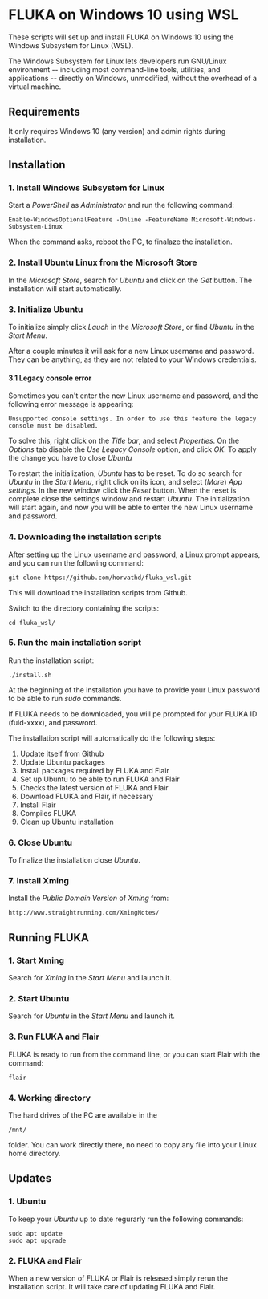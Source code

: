 # FLUKA on Windows 10 using WSL
These scripts will set up and install FLUKA on Windows 10 using the Windows Subsystem for Linux (WSL).

The Windows Subsystem for Linux lets developers run GNU/Linux environment -- including most command-line tools, utilities, and applications -- directly on Windows, unmodified, without the overhead of a virtual machine.

## Requirements
It only requires Windows 10 (any version) and admin rights during installation.

## Installation

### 1. Install Windows Subsystem for Linux
Start a *PowerShell* as *Administrator* and run the following command:

    Enable-WindowsOptionalFeature -Online -FeatureName Microsoft-Windows-Subsystem-Linux

When the command asks, reboot the PC, to finalaze the installation.

### 2. Install Ubuntu Linux from the Microsoft Store
In the *Microsoft Store*, search for *Ubuntu* and click on the *Get* button. The installation will start automatically.

### 3. Initialize Ubuntu
To initialize simply click *Lauch* in the *Microsoft Store*, or find *Ubuntu* in the *Start Menu*.

After a couple minutes it will ask for a new Linux username and password. They can be anything, as they are not related to your Windows credentials.

#### 3.1 Legacy console error
Sometimes you can't enter the new Linux username and password, and the following error message is appearing:

    Unsupported console settings. In order to use this feature the legacy console must be disabled.
    
To solve this, right click on the *Title bar*, and select *Properties*. On the *Options* tab disable the *Use Legacy Console* option, and click *OK*. To apply the change you have to close *Ubuntu*

To restart the initialization, *Ubuntu* has to be reset. To do so search for *Ubuntu* in the *Start Menu*, right click on its icon, and select (*More*) *App settings*. In the new window click the *Reset* button. When the reset is complete close the settings window and restart *Ubuntu*. The initialization will start again, and now you will be able to enter the new Linux username and password.

### 4. Downloading the installation scripts
After setting up the Linux username and password, a Linux prompt appears, and you can run the following command:

    git clone https://github.com/horvathd/fluka_wsl.git

This will download the installation scripts from Github.

Switch to the directory containing the scripts:

    cd fluka_wsl/

### 5. Run the main installation script
Run the installation script:

    ./install.sh

At the beginning of the installation you have to provide your Linux password to be able to run *sudo* commands.

If FLUKA needs to be downloaded, you will pe prompted for your FLUKA ID (fuid-xxxx), and password.

The installation script will automatically do the following steps:
1. Update itself from Github
2. Update Ubuntu packages
3. Install packages required by FLUKA and Flair
4. Set up Ubuntu to be able to run FLUKA and Flair
4. Checks the latest version of FLUKA and Flair
5. Download FLUKA and Flair, if necessary
6. Install Flair
7. Compiles FLUKA
8. Clean up Ubuntu installation

### 6. Close Ubuntu
To finalize the installation close *Ubuntu*.

### 7. Install Xming
Install the *Public Domain Version* of *Xming* from:

    http://www.straightrunning.com/XmingNotes/

## Running FLUKA

### 1. Start Xming
Search for *Xming* in the *Start Menu* and launch it.

### 2. Start Ubuntu
Search for *Ubuntu* in the *Start Menu* and launch it.

### 3. Run FLUKA and Flair
FLUKA is ready to run from the command line, or you can start Flair with the command:

    flair
    
### 4. Working directory
The hard drives of the PC are available in the

    /mnt/
    
folder. You can work directly there, no need to copy any file into your Linux home directory.

## Updates

### 1. Ubuntu
To keep your *Ubuntu* up to date regurarly run the following commands:

    sudo apt update
    sudo apt upgrade
    
### 2. FLUKA and Flair
When a new version of FLUKA or Flair is released simply rerun the installation script. It will take care of updating FLUKA and Flair.
